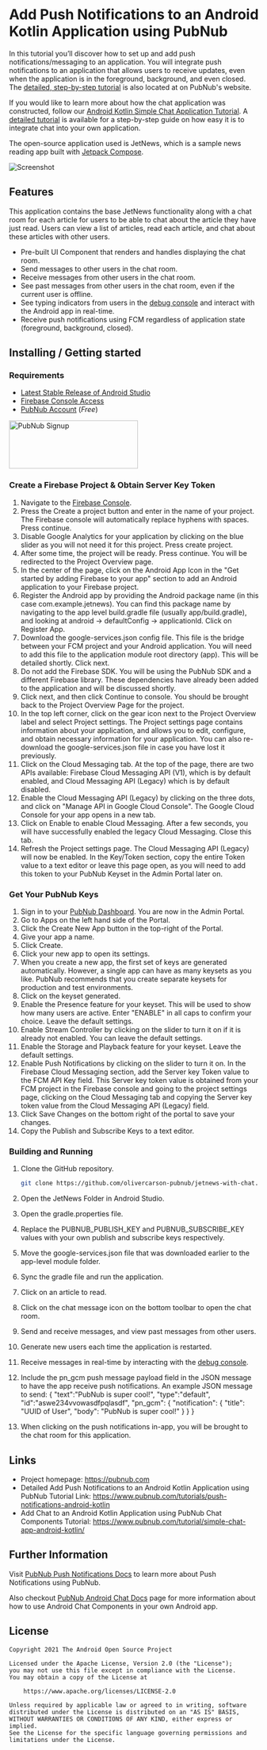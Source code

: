 # Add Push Notifications to an Android Kotlin Application using PubNub
In this tutorial you’ll discover how to set up and add push notifications/messaging to an application.
You will integrate push notifications to an application that allows users to receive updates, even when the application is in the foreground, background, and even closed. The [detailed, step-by-step tutorial](https://www.pubnub.com/tutorial/simple-chat-app-android-kotlin/) is also located at on PubNub's website.

If you would like to learn more about how the chat application was constructed, follow our [Android Kotlin Simple Chat Application Tutorial](https://www.pubnub.com/tutorial/simple-chat-app-android-kotlin/). A [detailed tutorial](https://www.pubnub.com/tutorial/simple-chat-app-android-kotlin/) is available for a step-by-step guide on how easy it is to integrate chat into your own application.

The open-source application used is JetNews, which is a sample news reading app built with
[Jetpack Compose](https://developer.android.com/jetpack/compose). 

<img src="JetNews/screenshots/jetnews_pubnub_chat_intro.gif" alt="Screenshot">

## Features

This application contains the base JetNews functionality along with a chat room for each article for users to be able to chat about the article they have just read. Users can view a list of articles, read each article, and chat about these articles with other users.
* Pre-built UI Component that renders and handles displaying the chat room.
* Send messages to other users in the chat room.
* Receive messages from other users in the chat room.
* See past messages from other users in the chat room, even if the current user is offline.
* See typing indicators from users in the [debug console](https://www.pubnub.com/docs/console) and interact with the Android app in real-time.
* Receive push notifications using FCM regardless of application state (foreground, background, closed).

## Installing / Getting started

### Requirements
- [Latest Stable Release of Android Studio](https://developer.android.com/studio)
- [Firebase Console Access](https://console.firebase.google.com/u/0/)
- [PubNub Account](#pubnub-account) (*Free*)

<a href="https://dashboard.pubnub.com/signup">
	<img alt="PubNub Signup" src="https://i.imgur.com/og5DDjf.png" width=260 height=97/>
</a>

### Create a Firebase Project & Obtain Server Key Token
1. Navigate to the [Firebase Console](https://console.firebase.google.com/u/0/).
2. Press the Create a project button and enter in the name of your project. The Firebase console will automatically replace hyphens with spaces. Press continue.
3. Disable Google Analytics for your application by clicking on the blue slider as you will not need it for this project. Press create project.
4. After some time, the project will be ready. Press continue. You will be redirected to the Project Overview page.
5. In the center of the page, click on the Android App Icon in the "Get started by adding Firebase to your app" section to add an Android application to your Firebase project.
6. Register the Android app by providing the Android package name (in this case com.example.jetnews). You can find this package name by navigating to the app level build.gradle file (usually app/build.gradle), and looking at android -> defaultConfig -> applicationId. Click on Register App.
7. Download the google-services.json config file. This file is the bridge between your FCM project and your Android application. You will need to add this file to the application module root directory (app). This will be detailed shortly. Click next.
8. Do not add the Firebase SDK. You will be using the PubNub SDK and a different Firebase library. These dependencies have already been added to the application and will be discussed shortly.
9. Click next, and then click Continue to console. You should be brought back to the Project Overview Page for the project.
10. In the top left corner, click on the gear icon next to the Project Overview label and select Project settings. The Project settings page contains information about your application, and allows you to edit, configure, and obtain necessary information for your application. You can also re-download the google-services.json file in case you have lost it previously.
11. Click on the Cloud Messaging tab. At the top of the page, there are two APIs available: Firebase Cloud Messaging API (V1), which is by default enabled, and Cloud Messaging API (Legacy) which is by default disabled.
12. Enable the Cloud Messaging API (Legacy) by clicking on the three dots, and click on "Manage API in Google Cloud Console". The Google Cloud Console for your app opens in a new tab.
13. Click on Enable to enable Cloud Messaging. After a few seconds, you will have successfully enabled the legacy Cloud Messaging. Close this tab.
14. Refresh the Project settings page. The Cloud Messaging API (Legacy) will now be enabled. In the Key/Token section, copy the entire Token value to a text editor or leave this page open, as you will need to add this token to your PubNub Keyset in the Admin Portal later on.

### Get Your PubNub Keys
1. Sign in to your [PubNub Dashboard](https://admin.pubnub.com/). You are now in the Admin Portal.
2. Go to Apps on the left hand side of the Portal.
3. Click the Create New App button in the top-right of the Portal.
4. Give your app a name.
5. Click Create.
6. Click your new app to open its settings.
7. When you create a new app, the first set of keys are generated automatically. However, a single app can have as many keysets as you like. PubNub recommends that you create separate keysets for production and test environments.
8. Click on the keyset generated.
9. Enable the Presence feature for your keyset. This will be used to show how many users are active. Enter "ENABLE" in all caps to confirm your choice. Leave the default settings.
10. Enable Stream Controller by clicking on the slider to turn it on if it is already not enabled. You can leave the default settings.
11. Enable the Storage and Playback feature for your keyset. Leave the default settings.
12. Enable Push Notifications by clicking on the slider to turn it on. In the Firebase Cloud Messaging section, add the Server key Token value to the FCM API Key field. This Server key token value is obtained from your FCM project in the Firebase console and going to the project settings page, clicking on the Cloud Messaging tab and copying the Server key token value from the Cloud Messaging API (Legacy) field.
13. Click Save Changes on the bottom right of the portal to save your changes.
14. Copy the Publish and Subscribe Keys to a text editor.

### Building and Running
1. Clone the GitHub repository.

	```bash
	git clone https://github.com/olivercarson-pubnub/jetnews-with-chat.git
	```
2. Open the JetNews Folder in Android Studio.
3. Open the gradle.properties file. 
4. Replace the PUBNUB_PUBLISH_KEY and PUBNUB_SUBSCRIBE_KEY values with your own publish and subscribe keys respectively.
5. Move the google-services.json file that was downloaded earlier to the app-level module folder.
6. Sync the gradle file and run the application.
7. Click on an article to read.
8. Click on the chat message icon on the bottom toolbar to open the chat room.
9. Send and receive messages, and view past messages from other users.
10. Generate new users each time the application is restarted.
11. Receive messages in real-time by interacting with the [debug console](https://www.pubnub.com/docs/console). 
12. Include the pn_gcm push message payload field in the JSON message to have the app receive push notifications. An example JSON message to send:
	{
	"text":"PubNub is super cool!",
	 "type":"default",
	 "id":"aswe234vvowasdfpqlasdf", 
	 "pn_gcm": {
	    "notification": {
	      "title": "UUID of User",
	      "body": "PubNub is super cool!"
	     }
	   }
	}

13. When clicking on the push notifications in-app, you will be brought to the chat room for this application.

## Links

- Project homepage: https://pubnub.com
- Detailed Add Push Notifications to an Android Kotlin Application using PubNub Tutorial Link: https://www.pubnub.com/tutorials/push-notifications-android-kotlin
- Add Chat to an Android Kotlin Application using PubNub Chat Components Tutorial: https://www.pubnub.com/tutorial/simple-chat-app-android-kotlin/

## Further Information

Visit [PubNub Push Notifications Docs](https://www.pubnub.com/docs/push/send) to learn more about Push Notifications using PubNub.

Also checkout [PubNub Android Chat Docs](https://www.pubnub.com/docs/chat/components/android/get-started-android) page for more information about how to use Android Chat Components in your own Android app.


## License

```
Copyright 2021 The Android Open Source Project

Licensed under the Apache License, Version 2.0 (the "License");
you may not use this file except in compliance with the License.
You may obtain a copy of the License at

    https://www.apache.org/licenses/LICENSE-2.0

Unless required by applicable law or agreed to in writing, software
distributed under the License is distributed on an "AS IS" BASIS,
WITHOUT WARRANTIES OR CONDITIONS OF ANY KIND, either express or implied.
See the License for the specific language governing permissions and
limitations under the License.
```
